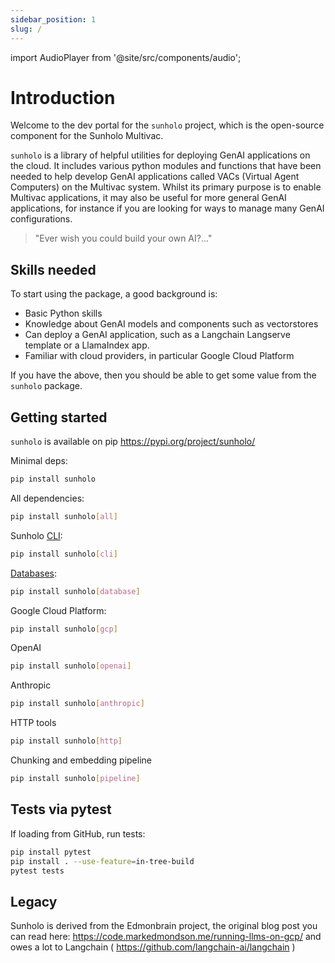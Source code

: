 ```yaml
---
sidebar_position: 1
slug: /
---
```

import AudioPlayer from '@site/src/components/audio';

# Introduction

Welcome to the dev portal for the `sunholo` project, which is the open-source component for the Sunholo Multivac.

`sunholo` is a library of helpful utilities for deploying GenAI applications on the cloud.  It includes various python modules and functions that have been needed to help develop GenAI applications called VACs (Virtual Agent Computers) on the Multivac system.  Whilst its primary purpose is to enable Multivac applications, it may also be useful for more general GenAI applications, for instance if you are looking for ways to manage many GenAI configurations.

<AudioPlayer src="https://storage.googleapis.com/sunholo-public-podcasts/sunholo-podcasts.wav" />


> "Ever wish you could build your own AI?..."


## Skills needed

To start using the package, a good background is:

* Basic Python skills
* Knowledge about GenAI models and components such as vectorstores
* Can deploy a GenAI application, such as a Langchain Langserve template or a LlamaIndex app.
* Familiar with cloud providers, in particular Google Cloud Platform

If you have the above, then you should be able to get some value from the `sunholo` package.

## Getting started

`sunholo` is available on pip https://pypi.org/project/sunholo/ 

Minimal deps:

```sh
pip install sunholo
```

All dependencies:

```sh
pip install sunholo[all]
```

Sunholo [CLI](cli):

```sh
pip install sunholo[cli]
```

[Databases](databases):

```sh
pip install sunholo[database]
```

Google Cloud Platform:

```sh
pip install sunholo[gcp]
```

OpenAI

```sh
pip install sunholo[openai]
```

Anthropic

```sh
pip install sunholo[anthropic]
```       

HTTP tools

```sh
pip install sunholo[http]
```

Chunking and embedding pipeline

```sh
pip install sunholo[pipeline]
```

## Tests via pytest

If loading from GitHub, run tests:

```bash
pip install pytest
pip install . --use-feature=in-tree-build
pytest tests
```

## Legacy

Sunholo is derived from the Edmonbrain project, the original blog post you can read here: https://code.markedmondson.me/running-llms-on-gcp/ and owes a lot to Langchain ( https://github.com/langchain-ai/langchain )
